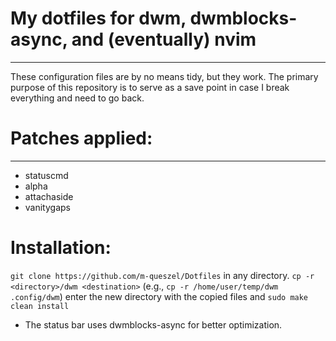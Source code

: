 # My dotfiles for dwm, dwmblocks-async, and (eventually) nvim
---
These configuration files are by no means tidy, but they work. The primary purpose of this repository is to serve as a save point in case I break everything and need to go back.

# Patches applied:
---
- statuscmd
- alpha
- attachaside
- vanitygaps

# Installation:

`git clone https://github.com/m-queszel/Dotfiles` in any directory.
`cp -r <directory>/dwm <destination>` (e.g., `cp -r /home/user/temp/dwm .config/dwm`)
enter the new directory with the copied files and `sudo make clean install`

- The status bar uses dwmblocks-async for better optimization.
